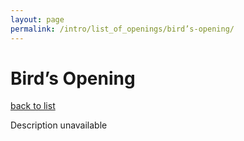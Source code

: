 ```yaml
---
layout: page
permalink: /intro/list_of_openings/bird’s-opening/
---
```


# Bird’s Opening

[back to list](../../list_of_openings)

Description unavailable